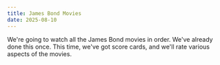 ```yaml
---
title: James Bond Movies
date: 2025-08-10
---
```


We're going to watch all the James Bond movies in order.
We've already done this once.
This time, we've got score cards,
and we'll rate various aspects of the movies.
